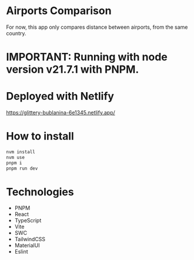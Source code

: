 # Airports Comparison

For now, this app only compares distance between airports, from the same country.

# IMPORTANT: Running with node version v21.7.1 with PNPM.

# Deployed with Netlify
https://glittery-bublanina-6e1345.netlify.app/

# How to install
```js
nvm install
nvm use
pnpm i
pnpm run dev
```

# Technologies
- PNPM
- React
- TypeScript
- Vite
- SWC
- TailwindCSS
- MaterialUI
- Eslint

